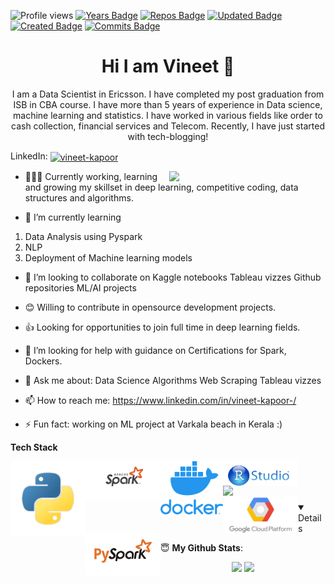 ![Profile views](https://gpvc.arturio.dev/vin725k)
[![Years Badge](https://badges.pufler.dev/years/vin725k)](https://badges.pufler.dev)
[![Repos Badge](https://badges.pufler.dev/repos/vin725k)](https://badges.pufler.dev)
[![Updated Badge](https://badges.pufler.dev/updated/vin725k/vin725k)](https://badges.pufler.dev)
[![Created Badge](https://badges.pufler.dev/created/vin725k/vin725k)](https://badges.pufler.dev)
[![Commits Badge](https://badges.pufler.dev/commits/monthly/vin725k)](https://badges.pufler.dev)

<h1 align="center">Hi I am Vineet 👋</h1>
<p align="center">
I am a Data Scientist in Ericsson. I have completed my post graduation from ISB in CBA course. I have more than 5 years of experience in Data science, machine learning and statistics. I have worked in various fields like order to cash collection, financial services and Telecom. Recently, I have just started with tech-blogging!

LinkedIn: <a href=https://www.linkedin.com/in/vineet-kapoor-/ target="blank"><img align="center" src=https://cdn.jsdelivr.net/npm/simple-icons@3.0.1/icons/linkedin.svg alt="vineet-kapoor" height="20" width="20" /></a>
</p>

<img src="https://i.giphy.com/media/KzJkzjggfGN5Py6nkT/200.webp" width="250" align = "right">

- 👨🏽‍💻 Currently working, learning and growing my skillset in deep learning, competitive coding, data structures and algorithms.

- 🌱 I’m currently learning 
1. Data Analysis using Pyspark
2. NLP
3. Deployment of Machine learning models

- 👯 I’m looking to collaborate on 
Kaggle notebooks
Tableau vizzes
Github repositories
ML/AI projects

- 😊 Willing to contribute in opensource development projects.

- 👍 Looking for opportunities to join full time in deep learning fields.

- 🤔 I’m looking for help with guidance on Certifications for Spark, Dockers. 


- 💬 Ask me about:
Data Science Algorithms
Web Scraping
Tableau vizzes

- 📫 How to reach me:
https://www.linkedin.com/in/vineet-kapoor-/

- ⚡ Fun fact: working on ML project at Varkala beach in Kerala :)   

<b>Tech Stack</b>

<img align="left" width="120px" src="https://raw.githubusercontent.com/github/explore/80688e429a7d4ef2fca1e82350fe8e3517d3494d/topics/python/python.png" />  <img align="left" width="120px" src="https://github.com/vin725k/vin725k/blob/master/do-big-data-analysis-in-pyspark.png" />  <img align="left" width="100px" src="https://github.com/vin725k/vin725k/blob/master/docker.png" />  <img align="left" width="120px" src="https://github.com/vin725k/vin725k/blob/master/RStudio.png" />  <img align="left" width="100px" src="https://pytorch.org/assets/images/pytorch-logo.png" /> 
<img align="left" width="120px" src="https://github.com/vin725k/vin725k/blob/master/google-cloud-platform.png" /> 
<img align="left" width="120px" src="https://github.com/vin725k/vin725k/blob/master/pyspark.jpeg" /> 
<br>
<br/>
<br>


<details open>

😇 <b>My Github Stats</b>: 

<p align = "center">
  <img src="https://github-readme-stats.vercel.app/api?username=vin725k&&show_icons=true&title_color=ffffff&icon_color=bb2acf&text_color=daf7dc&bg_color=151515">
  <img src = "https://github-readme-stats.vercel.app/api/top-langs/?username=pr2tik1&hide=css,java,html&theme=tokyonight">
</p>

</details>

